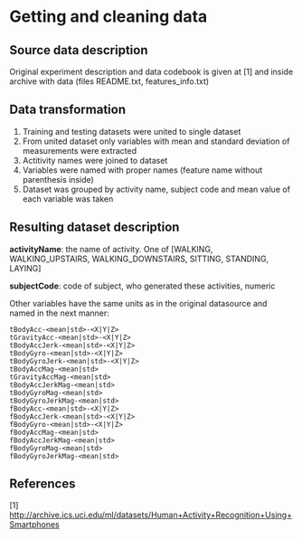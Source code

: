 # Getting and cleaning data

## Source data description 
Original experiment description and data codebook is given at [1] and inside archive with data (files README.txt, features_info.txt)

## Data transformation
1. Training and testing datasets were united to single dataset
2. From united dataset only variables with mean and standard deviation of measurements were extracted
3. Actitivity names were joined to dataset
4. Variables were named with proper names (feature name without parenthesis inside)
5. Dataset was grouped by activity name, subject code and mean value of each variable was taken

## Resulting dataset description
**activityName**: the name of activity. One of [WALKING, WALKING_UPSTAIRS, WALKING_DOWNSTAIRS, SITTING, STANDING, LAYING]

**subjectCode**: code of subject, who generated these activities, numeric

Other variables have the same units as in the original datasource and named in the next manner:
```
tBodyAcc-<mean|std>-<X|Y|Z>
tGravityAcc-<mean|std>-<X|Y|Z>
tBodyAccJerk-<mean|std>-<X|Y|Z>
tBodyGyro-<mean|std>-<X|Y|Z>
tBodyGyroJerk-<mean|std>-<X|Y|Z>
tBodyAccMag-<mean|std>
tGravityAccMag-<mean|std>
tBodyAccJerkMag-<mean|std>
tBodyGyroMag-<mean|std>
tBodyGyroJerkMag-<mean|std>
fBodyAcc-<mean|std>-<X|Y|Z>
fBodyAccJerk-<mean|std>-<X|Y|Z>
fBodyGyro-<mean|std>-<X|Y|Z>
fBodyAccMag-<mean|std>
fBodyAccJerkMag-<mean|std>
fBodyGyroMag-<mean|std>
fBodyGyroJerkMag-<mean|std>
```
## References
[1] http://archive.ics.uci.edu/ml/datasets/Human+Activity+Recognition+Using+Smartphones
